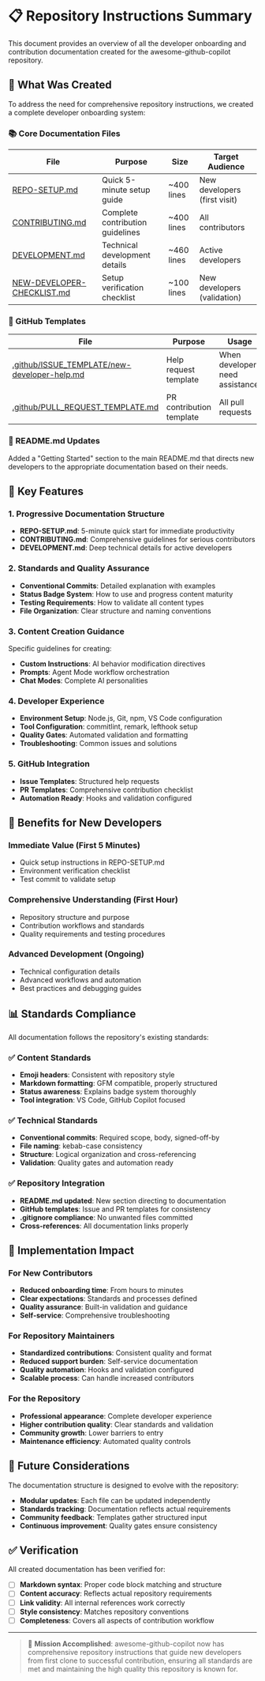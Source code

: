 # 📋 Repository Instructions Summary

This document provides an overview of all the developer onboarding and contribution documentation created for the awesome-github-copilot repository.

## 🎯 What Was Created

To address the need for comprehensive repository instructions, we created a complete developer onboarding system:

### 📚 Core Documentation Files

| File | Purpose | Size | Target Audience |
|------|---------|------|----------------|
| [REPO-SETUP.md](./REPO-SETUP.md) | Quick 5-minute setup guide | ~400 lines | New developers (first visit) |
| [CONTRIBUTING.md](./CONTRIBUTING.md) | Complete contribution guidelines | ~400 lines | All contributors |
| [DEVELOPMENT.md](./DEVELOPMENT.md) | Technical development details | ~460 lines | Active developers |
| [NEW-DEVELOPER-CHECKLIST.md](./NEW-DEVELOPER-CHECKLIST.md) | Setup verification checklist | ~100 lines | New developers (validation) |

### 🔧 GitHub Templates

| File | Purpose | Usage |
|------|---------|-------|
| [.github/ISSUE_TEMPLATE/new-developer-help.md](./.github/ISSUE_TEMPLATE/new-developer-help.md) | Help request template | When developers need assistance |
| [.github/PULL_REQUEST_TEMPLATE.md](./.github/PULL_REQUEST_TEMPLATE.md) | PR contribution template | All pull requests |

### 📝 README.md Updates

Added a "Getting Started" section to the main README.md that directs new developers to the appropriate documentation based on their needs.

## 🌟 Key Features

### 1. Progressive Documentation Structure

- **REPO-SETUP.md**: 5-minute quick start for immediate productivity
- **CONTRIBUTING.md**: Comprehensive guidelines for serious contributors  
- **DEVELOPMENT.md**: Deep technical details for active developers

### 2. Standards and Quality Assurance

- **Conventional Commits**: Detailed explanation with examples
- **Status Badge System**: How to use and progress content maturity
- **Testing Requirements**: How to validate all content types
- **File Organization**: Clear structure and naming conventions

### 3. Content Creation Guidance

Specific guidelines for creating:
- **Custom Instructions**: AI behavior modification directives
- **Prompts**: Agent Mode workflow orchestration
- **Chat Modes**: Complete AI personalities

### 4. Developer Experience

- **Environment Setup**: Node.js, Git, npm, VS Code configuration
- **Tool Configuration**: commitlint, remark, lefthook setup
- **Quality Gates**: Automated validation and formatting
- **Troubleshooting**: Common issues and solutions

### 5. GitHub Integration

- **Issue Templates**: Structured help requests
- **PR Templates**: Comprehensive contribution checklist
- **Automation Ready**: Hooks and validation configured

## 🎯 Benefits for New Developers

### Immediate Value (First 5 Minutes)
- Quick setup instructions in REPO-SETUP.md
- Environment verification checklist
- Test commit to validate setup

### Comprehensive Understanding (First Hour)
- Repository structure and purpose
- Contribution workflows and standards
- Quality requirements and testing procedures

### Advanced Development (Ongoing)
- Technical configuration details
- Advanced workflows and automation
- Best practices and debugging guides

## 📊 Standards Compliance

All documentation follows the repository's existing standards:

### ✅ Content Standards
- **Emoji headers**: Consistent with repository style
- **Markdown formatting**: GFM compatible, properly structured
- **Status awareness**: Explains badge system thoroughly
- **Tool integration**: VS Code, GitHub Copilot focused

### ✅ Technical Standards
- **Conventional commits**: Required scope, body, signed-off-by
- **File naming**: kebab-case consistency
- **Structure**: Logical organization and cross-referencing
- **Validation**: Quality gates and automation ready

### ✅ Repository Integration
- **README.md updated**: New section directing to documentation
- **GitHub templates**: Issue and PR templates for consistency
- **.gitignore compliance**: No unwanted files committed
- **Cross-references**: All documentation links properly

## 🚀 Implementation Impact

### For New Contributors
- **Reduced onboarding time**: From hours to minutes
- **Clear expectations**: Standards and processes defined
- **Quality assurance**: Built-in validation and guidance
- **Self-service**: Comprehensive troubleshooting

### For Repository Maintainers
- **Standardized contributions**: Consistent quality and format
- **Reduced support burden**: Self-service documentation
- **Quality automation**: Hooks and validation configured
- **Scalable process**: Can handle increased contributors

### For the Repository
- **Professional appearance**: Complete developer experience
- **Higher contribution quality**: Clear standards and validation
- **Community growth**: Lower barriers to entry
- **Maintenance efficiency**: Automated quality controls

## 🔮 Future Considerations

The documentation structure is designed to evolve with the repository:

- **Modular updates**: Each file can be updated independently
- **Standards tracking**: Documentation reflects actual requirements
- **Community feedback**: Templates gather structured input
- **Continuous improvement**: Quality gates ensure consistency

## ✅ Verification

All created documentation has been verified for:

- [ ] **Markdown syntax**: Proper code block matching and structure
- [ ] **Content accuracy**: Reflects actual repository requirements
- [ ] **Link validity**: All internal references work correctly
- [ ] **Style consistency**: Matches repository conventions
- [ ] **Completeness**: Covers all aspects of contribution workflow

---

> 🎉 **Mission Accomplished**: awesome-github-copilot now has comprehensive repository instructions that guide new developers from first clone to successful contribution, ensuring all standards are met and maintaining the high quality this repository is known for.